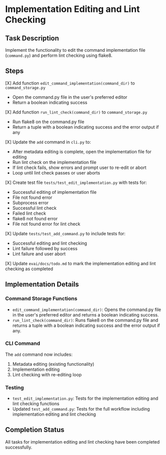 # Implementation Editing and Lint Checking

## Task Description
Implement the functionality to edit the command implementation file (`command.py`) and perform lint checking using flake8.

## Steps
[X] Add function `edit_command_implementation(command_dir)` to `command_storage.py`
  - Open the command.py file in the user's preferred editor
  - Return a boolean indicating success

[X] Add function `run_lint_check(command_dir)` to `command_storage.py`
  - Run flake8 on the command.py file
  - Return a tuple with a boolean indicating success and the error output if any

[X] Update the `add` command in `cli.py` to:
  - After metadata editing is complete, open the implementation file for editing
  - Run lint check on the implementation file
  - If lint check fails, show errors and prompt user to re-edit or abort
  - Loop until lint check passes or user aborts

[X] Create test file `tests/test_edit_implementation.py` with tests for:
  - Successful editing of implementation file
  - File not found error
  - Subprocess error
  - Successful lint check
  - Failed lint check
  - flake8 not found error
  - File not found error for lint check

[X] Update `tests/test_add_command.py` to include tests for:
  - Successful editing and lint checking
  - Lint failure followed by success
  - Lint failure and user abort

[X] Update `evai/docs/todo.md` to mark the implementation editing and lint checking as completed

## Implementation Details

### Command Storage Functions
- `edit_command_implementation(command_dir)`: Opens the command.py file in the user's preferred editor and returns a boolean indicating success.
- `run_lint_check(command_dir)`: Runs flake8 on the command.py file and returns a tuple with a boolean indicating success and the error output if any.

### CLI Command
The `add` command now includes:
1. Metadata editing (existing functionality)
2. Implementation editing
3. Lint checking with re-editing loop

### Testing
- `test_edit_implementation.py`: Tests for the implementation editing and lint checking functions
- Updated `test_add_command.py`: Tests for the full workflow including implementation editing and lint checking

## Completion Status
All tasks for implementation editing and lint checking have been completed successfully. 